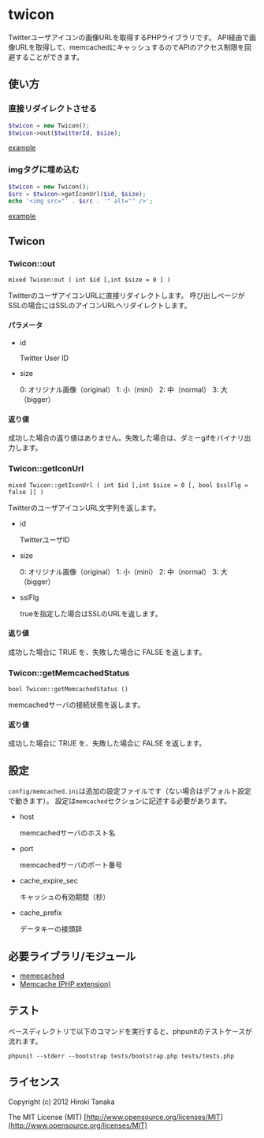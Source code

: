 twicon
==========================

Twitterユーザアイコンの画像URLを取得するPHPライブラリです。
API経由で画像URLを取得して、memcachedにキャッシュするのでAPIのアクセス制限を回避することができます。

使い方
-----
### 直接リダイレクトさせる

```php
$twicon = new Twicon();
$twicon->out($twitterId, $size);
```

[example](http://github.com/teriyakisan/twicon/blob/master/examples/images.php)

### imgタグに埋め込む

```php
$twicon = new Twicon();
$src = $twicon->getIconUrl($id, $size);
echo '<img src="' . $src . '" alt="" />';
```

[example](http://github.com/teriyakisan/twicon/blob/master/examples/html.php)

Twicon
----
### Twicon::out

    mixed Twicon:out ( int $id [,int $size = 0 ] )

TwitterのユーザアイコンURLに直接リダイレクトします。
呼び出しページがSSLの場合にはSSLのアイコンURLへリダイレクトします。

#### パラメータ

* id

    Twitter User ID

* size

    0: オリジナル画像（original）
    1: 小（mini）
    2: 中（normal）
    3: 大（bigger）

#### 返り値

成功した場合の返り値はありません。失敗した場合は、ダミーgifをバイナリ出力します。

### Twicon::getIconUrl

    mixed Twicon::getIconUrl ( int $id [,int $size = 0 [, bool $sslFlg = false ]] )

TwitterのユーザアイコンURL文字列を返します。

* id

    TwitterユーザID

* size

    0: オリジナル画像（original）
    1: 小（mini）
    2: 中（normal）
    3: 大（bigger）

* sslFlg

    trueを指定した場合はSSLのURLを返します。

#### 返り値

成功した場合に TRUE を、失敗した場合に FALSE を返します。

### Twicon::getMemcachedStatus

    bool Twicon::getMemcachedStatus ()

memcachedサーバの接続状態を返します。

#### 返り値

成功した場合に TRUE を、失敗した場合に FALSE を返します。

設定
----
`config/memcached.ini`は追加の設定ファイルです（ない場合はデフォルト設定で動きます）。
設定は`memcached`セクションに記述する必要があります。

* host

    memcachedサーバのホスト名

* port

    memcachedサーバのポート番号

* cache_expire_sec

    キャッシュの有効期間（秒）

* cache_prefix

    データキーの接頭辞

必要ライブラリ/モジュール
----
- [memecached](http://memcached.org/)
- [Memcache (PHP extension)](http://php.net/manual/ja/book.memcached.php)

テスト
-----
ベースディレクトリで以下のコマンドを実行すると、phpunitのテストケースが流れます。

    phpunit --stderr --bootstrap tests/bootstrap.php tests/tests.php

ライセンス
----
Copyright (c) 2012 Hiroki Tanaka

The MIT License (MIT) [http://www.opensource.org/licenses/MIT](http://www.opensource.org/licenses/MIT)